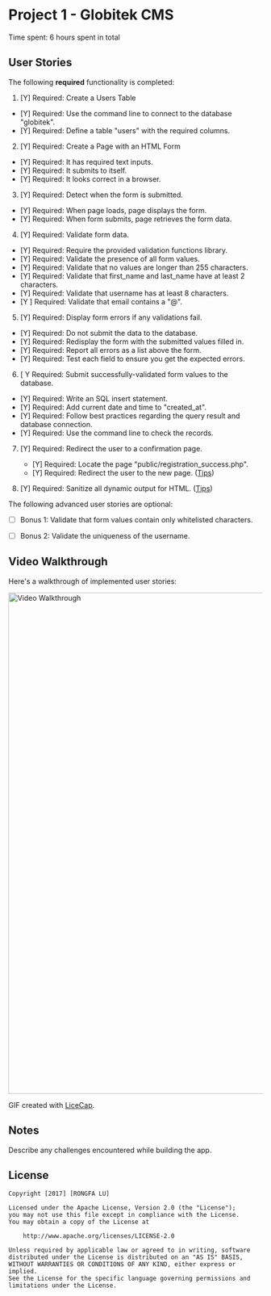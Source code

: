 # Project 1 - Globitek CMS

Time spent: 6 hours spent in total

## User Stories

The following **required** functionality is completed:

1. [Y]  Required: Create a Users Table
  * [Y]  Required: Use the command line to connect to the database "globitek".
  * [Y]  Required: Define a table "users" with the required columns.

2. [Y]  Required: Create a Page with an HTML Form
  * [Y]  Required: It has required text inputs.
  * [Y]  Required: It submits to itself.
  * [Y]  Required: It looks correct in a browser.
  
3. [Y]  Required: Detect when the form is submitted.
  * [Y]  Required: When page loads, page displays the form.
  * [Y]  Required: When form submits, page retrieves the form data.

4. [Y]  Required: Validate form data.
  * [Y]  Required: Require the provided validation functions library.
  * [Y]  Required: Validate the presence of all form values.
  * [Y]  Required: Validate that no values are longer than 255 characters.
  * [Y]  Required: Validate that first\_name and last\_name have at least 2 characters.
  * [Y]  Required: Validate that username has at least 8 characters.
  * [Y ]  Required: Validate that email contains a "@".

5. [Y]  Required: Display form errors if any validations fail.
  * [Y]  Required: Do not submit the data to the database.
  * [Y]  Required: Redisplay the form with the submitted values filled in.
  * [Y]  Required: Report all errors as a list above the form.
  * [Y]  Required: Test each field to ensure you get the expected errors.

6. [ Y  Required: Submit successfully-validated form values to the database.
  * [Y]  Required: Write an SQL insert statement.
  * [Y]  Required: Add current date and time to "created\_at".
  * [Y]  Required: Follow best practices regarding the query result and database connection.
  * [Y]  Required: Use the command line to check the records.

7. [Y]  Required: Redirect the user to a confirmation page.
    * [Y]  Required: Locate the page "public/registration\_success.php".
    * [Y]  Required: Redirect the user to the new page. ([Tips](#!hints))

8. [Y]  Required: Sanitize all dynamic output for HTML. ([Tips](#!hints))


The following advanced user stories are optional:

* [ ]  Bonus 1: Validate that form values contain only whitelisted characters.

* [ ]  Bonus 2: Validate the uniqueness of the username.


## Video Walkthrough

Here's a walkthrough of implemented user stories:

<img src='http://imgur.com/u2Dv0F8' title='Video Walkthrough' width='993 x 558' alt='Video Walkthrough' />

GIF created with [LiceCap](http://www.cockos.com/licecap/).

## Notes

Describe any challenges encountered while building the app.

## License

    Copyright [2017] [RONGFA LU]

    Licensed under the Apache License, Version 2.0 (the "License");
    you may not use this file except in compliance with the License.
    You may obtain a copy of the License at

        http://www.apache.org/licenses/LICENSE-2.0

    Unless required by applicable law or agreed to in writing, software
    distributed under the License is distributed on an "AS IS" BASIS,
    WITHOUT WARRANTIES OR CONDITIONS OF ANY KIND, either express or implied.
    See the License for the specific language governing permissions and
    limitations under the License.
